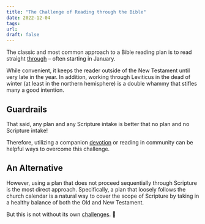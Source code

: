 ```yaml
---
title: "The Challenge of Reading through the Bible"
date: 2022-12-04
tags: 
url:
draft: false
---
```


The classic and most common approach to a Bible reading plan is to read straight [through](/tags/through) – often starting in January.

While convenient, it keeps the reader outside of the New Testament until very late in the year. In addition, working through Leviticus in the dead of winter (at least in the northern hemisphere) is a double whammy that stifles many a good intention.

## Guardrails

That said, any plan and any Scripture intake is better that no plan and no Scripture intake!

Therefore, utilizing a companion [devotion](/tags/devotion) or reading in community can be helpful ways to overcome this challenge.  


## An Alternative

However, using a plan that does not proceed sequentially through Scripture is the most direct approach. Specifically, a plan that loosely follows the church calendar is a natural way to cover the scope of Scripture by taking in a healthy balance of both the Old and New Testament.

But this is not without its own [challenges](/thoughts/eureka). 😬

